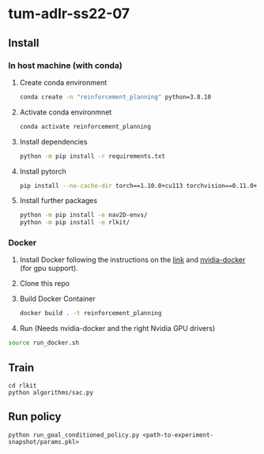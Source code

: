 # tum-adlr-ss22-07

## Install

### In host machine (with conda)

1. Create conda environment
    ```bash
    conda create -n "reinforcement_planning" python=3.8.10
    ```

2. Activate conda environmnet
    ```bash
    conda activate reinforcement_planning
    ```

3. Install dependencies
    ```bash
    python -m pip install -r requirements.txt
    ```

4. Install pytorch
    ```bash
    pip install --no-cache-dir torch==1.10.0+cu113 torchvision==0.11.0+cu113 torchaudio==0.10.0 -f https://download.pytorch.org/whl/torch_stable.html
    ```

5. Install further packages
    ```bash
    python -m pip install -e nav2D-envs/
    python -m pip install -e rlkit/
    ```

### Docker
1. Install Docker following the instructions on the [link](https://docs.docker.com/engine/install/ubuntu/) and [nvidia-docker](https://github.com/NVIDIA/nvidia-docker) (for gpu support).

3. Clone this repo

4. Build Docker Container
    ```bash
    docker build . -t reinforcement_planning
    ```

5. Run (Needs nvidia-docker and the right Nvidia GPU drivers)
```bash
source run_docker.sh 
```

## Train
```
cd rlkit
python algorithms/sac.py
```

## Run policy
```
python run_goal_conditioned_policy.py <path-to-experiment-snapshot/params.pkl>
```





